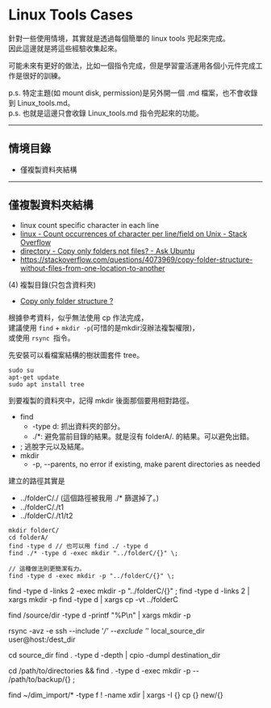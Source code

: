 # Linux Tools Cases

針對一些使用情境，其實就是透過每個簡單的 linux tools 兜起來完成。  
因此這邊就是將這些經驗收集起來。  

可能未來有更好的做法，比如一個指令完成，但是學習靈活運用各個小元件完成工作是很好的訓練。

p.s. 特定主題(如 mount disk, permission)是另外開一個 .md 檔案，也不會收錄到 Linux_tools.md。  
p.s. 也就是這邊只會收錄 Linux_tools.md 指令兜起來的功能。

---

## 情境目錄

- 僅複製資料夾結構

---

## 僅複製資料夾結構




- linux count specific character in each line
- [linux - Count occurrences of character per line/field on Unix - Stack Overflow](https://stackoverflow.com/questions/8629410/count-occurrences-of-character-per-line-field-on-unix)
- [directory - Copy only folders not files? - Ask Ubuntu](https://askubuntu.com/questions/365877/copy-only-folders-not-files)
- https://stackoverflow.com/questions/4073969/copy-folder-structure-without-files-from-one-location-to-another




(4) 複製目錄(只包含資料夾)

- [Copy only folder structure ?](https://www.unix.com/shell-programming-and-scripting/119654-copy-only-folder-structure.html)

根據參考資料，似乎無法使用 cp 作法完成，  
建議使用 `find` + `mkdir -p`(可惜的是mkdir沒辦法複製權限)，  
或使用 `rsync `指令。

先安裝可以看檔案結構的樹狀圖套件 tree。

```{bash}
sudo su
apt-get update
sudo apt install tree
```

到要複製的資料夾中，記得 mkdir 後面那個要用相對路徑。  

- find
  - -type d: 抓出資料夾的部分。  
  - ./*: 避免當前目錄的結果。就是沒有 folderA/. 的結果。可以避免出錯。  
- \; 逃脫字元以及結尾。
- mkdir
  - -p, --parents, no error if existing, make parent directories as needed

建立的路徑其實是

- ../folderC/./ (這個路徑被我用 ./* 篩選掉了。)
- ../folderC/./t1
- ../folderC/./t1/t2

```{bash}
mkdir folderC/
cd folderA/
find -type d // 也可以用 find ./ -type d
find ./* -type d -exec mkdir "../folderC/{}" \;

// 這種做法則更簡潔有力。
find -type d -exec mkdir -p "../folderC/{}" \;
```



find -type d -links 2 -exec mkdir -p "../folderC/{}" \;
find -type d -links 2 | xargs mkdir -p
find -type d | xargs cp -vt ../folderC


find /source/dir -type d -printf "%P\n" | xargs mkdir -p

rsync -avz -e ssh --include '*/' --exclude '*' local_source_dir user@host:/dest_dir

cd source_dir
find . -type d -depth | cpio -dumpl destination_dir




cd /path/to/directories &&
find . -type d -exec mkdir -p -- /path/to/backup/{} \;


find ~/dim_import/* -type f ! -name xdir | xargs -I {} cp {} new/{}





